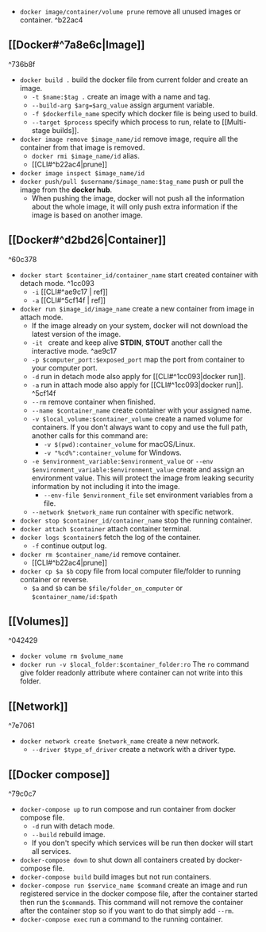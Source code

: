 - `docker image/container/volume prune` remove all unused images or container. ^b22ac4
## [[Docker#^7a8e6c|Image]]
^736b8f
- `docker build .` build the docker file from current folder and create an image.
	- `-t $name:$tag .` create an image with a name and tag.
	- `--build-arg $arg=$arg_value` assign argument variable. 
	- `-f $dockerfile_name` specify which docker file is being used to build.
	- `--target $process` specify which process to run, relate to [[Multi-stage builds]].
- `docker image remove $image_name/id` remove image, require all the container from that image is removed.
	- `docker rmi $image_name/id` alias.
	- [[CLI#^b22ac4|prune]]
- `docker image inspect $image_name/id`
- `docker push/pull $username/$image_name:$tag_name` push or pull the image from the **docker hub**. 
	- When pushing the image, docker will not push all the information about the whole image, it will only push extra information if the image is based on another image.
## [[Docker#^d2bd26|Container]]
^60c378
- `docker start $container_id/container_name` start created container with detach mode. ^1cc093
	- `-i` [[CLI#^ae9c17 | ref]]
	- `-a` [[CLI#^5cf14f | ref]]
- `docker run $image_id/image_name` create a new container from image in attach mode.
	- If the image already on your system, docker will not download the latest version of the image.
	- `-it ` create and keep alive **STDIN**, **STOUT** another call the interactive mode. ^ae9c17
	- `-p $computer_port:$exposed_port` map the port from container to your computer port.
	-  `-d` run in detach mode also apply for [[CLI#^1cc093|docker run]].
	- `-a` run in attach mode also apply for [[CLI#^1cc093|docker run]]. ^5cf14f
	- `--rm` remove container when finished.
	- `--name $container_name` create container with your assigned name.
	- `-v $local_volume:$container_volume` create a named volume for containers. If you don't always want to copy and use the full path, another calls for this command are: 
		- `-v $(pwd):container_volume` for macOS/Linux.
		- `-v "%cd%":container_volume` for Windows.
	- `-e $environment_variable:$environment_value` or `--env $environment_variable:$environment_value` create and assign an environment value. This will protect the image from leaking security information by not including it into the image.
		- `--env-file $environment_file` set environment variables from a file.
	- `--network $network_name` run container with specific network.
- `docker stop $container_id/container_name` stop the running container.
- `docker attach $container` attach container terminal.
- `docker logs $container$` fetch the log of the container.
	- `-f` continue output log.
- `docker rm $container_name/id` remove container.
	- [[CLI#^b22ac4|prune]]
- `docker cp $a $b` copy file from local computer file/folder to running container or reverse.
	- `$a` and `$b` can be `$file/folder_on_computer` or `$container_name/id:$path`
## [[Volumes]]
^042429
- `docker volume rm $volume_name`
- `docker run -v $local_folder:$container_folder:ro` The `ro` command give folder readonly attribute where container can not write into this folder.
## [[Network]]
^7e7061
- `docker network create $network_name` create a new network.
	- `--driver $type_of_driver` create a network with a driver type.
## [[Docker compose]]
^79c0c7
- `docker-compose up` to run compose and run container from docker compose file.
	- `-d` run with detach mode.
	- `--build` rebuild image.
	- If you don't specify which services will be run then docker will start all services.
- `docker-compose down` to shut down all containers created by docker-compose file.
- `docker-compose build` build images but not run containers.
- `docker-compose run $service_name $command` create an image and run registered service in the docker compose file, after the container started then run the `$command$`. This command will not remove the container after the container stop so if you want to do that simply add `--rm`.
- `docker-compose exec` run a command to the running container. 